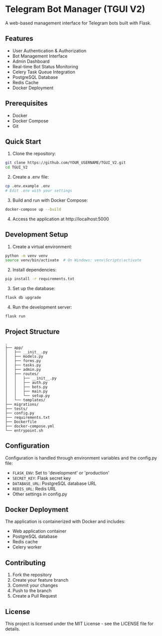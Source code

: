 # Telegram Bot Manager (TGUI V2)

A web-based management interface for Telegram bots built with Flask.

## Features

- User Authentication & Authorization
- Bot Management Interface
- Admin Dashboard
- Real-time Bot Status Monitoring
- Celery Task Queue Integration
- PostgreSQL Database
- Redis Cache
- Docker Deployment

## Prerequisites

- Docker
- Docker Compose
- Git

## Quick Start

1. Clone the repository:
```bash
git clone https://github.com/YOUR_USERNAME/TGUI_V2.git
cd TGUI_V2
```

2. Create a .env file:
```bash
cp .env.example .env
# Edit .env with your settings
```

3. Build and run with Docker Compose:
```bash
docker-compose up --build
```

4. Access the application at http://localhost:5000

## Development Setup

1. Create a virtual environment:
```bash
python -m venv venv
source venv/bin/activate  # On Windows: venv\Scripts\activate
```

2. Install dependencies:
```bash
pip install -r requirements.txt
```

3. Set up the database:
```bash
flask db upgrade
```

4. Run the development server:
```bash
flask run
```

## Project Structure

```
.
├── app/
│   ├── __init__.py
│   ├── models.py
│   ├── forms.py
│   ├── tasks.py
│   ├── admin.py
│   ├── routes/
│   │   ├── __init__.py
│   │   ├── auth.py
│   │   ├── bots.py
│   │   ├── main.py
│   │   └── setup.py
│   └── templates/
├── migrations/
├── tests/
├── config.py
├── requirements.txt
├── Dockerfile
├── docker-compose.yml
└── entrypoint.sh
```

## Configuration

Configuration is handled through environment variables and the config.py file:

- `FLASK_ENV`: Set to 'development' or 'production'
- `SECRET_KEY`: Flask secret key
- `DATABASE_URL`: PostgreSQL database URL
- `REDIS_URL`: Redis URL
- Other settings in config.py

## Docker Deployment

The application is containerized with Docker and includes:

- Web application container
- PostgreSQL database
- Redis cache
- Celery worker

## Contributing

1. Fork the repository
2. Create your feature branch
3. Commit your changes
4. Push to the branch
5. Create a Pull Request

## License

This project is licensed under the MIT License - see the LICENSE file for details.
